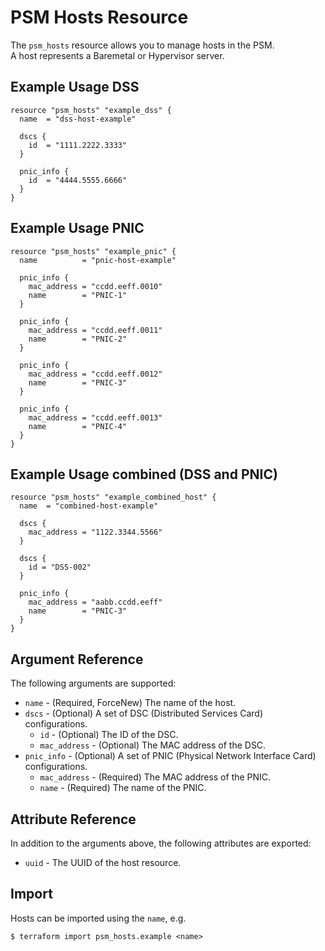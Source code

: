 # PSM Hosts Resource

The `psm_hosts` resource allows you to manage hosts in the PSM.  
A host represents a Baremetal or Hypervisor server.

## Example Usage DSS

```hcl
resource "psm_hosts" "example_dss" {
  name  = "dss-host-example"
  
  dscs {
    id  = "1111.2222.3333"
  }
  
  pnic_info {
    id  = "4444.5555.6666"
  }
}
```

## Example Usage PNIC
```hcl
resource "psm_hosts" "example_pnic" {
  name          = "pnic-host-example"

  pnic_info {
    mac_address = "ccdd.eeff.0010"
    name        = "PNIC-1"
  }

  pnic_info {
    mac_address = "ccdd.eeff.0011"
    name        = "PNIC-2"
  }

  pnic_info {
    mac_address = "ccdd.eeff.0012"
    name        = "PNIC-3"
  }

  pnic_info {
    mac_address = "ccdd.eeff.0013"
    name        = "PNIC-4"
  }
}
```

## Example Usage combined (DSS and PNIC)
```hcl
resource "psm_hosts" "example_combined_host" {
  name  = "combined-host-example"

  dscs {
    mac_address = "1122.3344.5566"
  }

  dscs {
    id = "DSS-002"
  }

  pnic_info {
    mac_address = "aabb.ccdd.eeff"
    name        = "PNIC-3"
  }
}
```

## Argument Reference

The following arguments are supported:

* `name` - (Required, ForceNew) The name of the host.
* `dscs` - (Optional) A set of DSC (Distributed Services Card) configurations.
    * `id` - (Optional) The ID of the DSC.
    * `mac_address` - (Optional) The MAC address of the DSC.
* `pnic_info` - (Optional) A set of PNIC (Physical Network Interface Card) configurations.
    * `mac_address` - (Required) The MAC address of the PNIC.
    * `name` - (Required) The name of the PNIC.

## Attribute Reference

In addition to the arguments above, the following attributes are exported:

* `uuid` - The UUID of the host resource.

## Import

Hosts can be imported using the `name`, e.g.

```
$ terraform import psm_hosts.example <name>
```